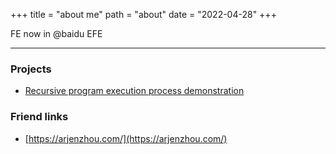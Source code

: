 +++
title = "about me"
path = "about"
date = "2022-04-28"
+++

FE now in @baidu EFE

---

### Projects

- [Recursive program execution process demonstration](https://recursive-animation.vercel.app/)

### Friend links

- [https://arjenzhou.com/](https://arjenzhou.com/)

